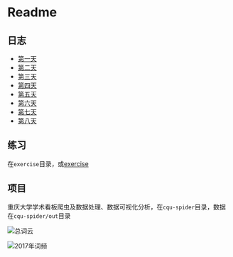 # Readme

## 日志

- [第一天](https://static.poryoung.cn/1000Phone_BigData/day01.html)
- [第二天](https://static.poryoung.cn/1000Phone_BigData/day02.html)
- [第三天](https://static.poryoung.cn/1000Phone_BigData/day03.html)
- [第四天](https://static.poryoung.cn/1000Phone_BigData/day04.html)
- [第五天](https://static.poryoung.cn/1000Phone_BigData/day05.html)
- [第六天](https://static.poryoung.cn/1000Phone_BigData/day06.html)
- [第七天](https://static.poryoung.cn/1000Phone_BigData/day07.html)
- [第八天](https://static.poryoung.cn/1000Phone_BigData/day08.html)

## 练习

在`exercise`目录，或[exercise](https://static.poryoung.cn/1000Phone_BigData/exercise/)

## 项目

重庆大学学术看板爬虫及数据处理、数据可视化分析，在`cqu-spider`目录，数据在`cqu-spider/out`目录

![总词云](https://i.loli.net/2019/07/14/5d2b1c4d4033d84582.png)

![2017年词频](https://i.loli.net/2019/07/14/5d2b1cea9c64198711.png)